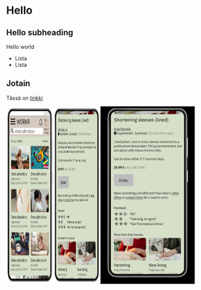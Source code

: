 # Hello

## Hello subheading

Hello world

- Lista
- Lista

## Jotain

Tässä on [linkki](https://ruulnoke.github.io/)

<style>
.container {
  display:flex;
}

.container img {
  width: 50%;
}
</style>

<div class="container">
  <img src="images/school-project-figma-mockups.PNG">
  <img src="images/school-project-figma-mockup-2.PNG">
</div>
